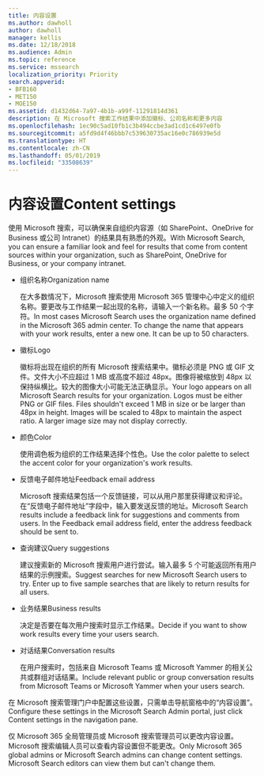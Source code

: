 ```yaml
---
title: 内容设置
ms.author: dawholl
author: dawholl
manager: kellis
ms.date: 12/18/2018
ms.audience: Admin
ms.topic: reference
ms.service: mssearch
localization_priority: Priority
search.appverid:
- BFB160
- MET150
- MOE150
ms.assetid: d1432d64-7a97-4b1b-a99f-11291814d361
description: 在 Microsoft 搜索工作结果中添加徽标、公司名称和更多内容
ms.openlocfilehash: 1ec90c5ad10fb1c3b494ccbe3ad1cd1c6497e0fb
ms.sourcegitcommit: a5fd9d4f46bbb7c539630735ac16e0c786939e5d
ms.translationtype: HT
ms.contentlocale: zh-CN
ms.lasthandoff: 05/01/2019
ms.locfileid: "33508639"
---
```

# <a name="content-settings"></a><span data-ttu-id="93583-103">内容设置</span><span class="sxs-lookup"><span data-stu-id="93583-103">Content settings</span></span>

<span data-ttu-id="93583-104">使用 Microsoft 搜索，可以确保来自组织内容源（如 SharePoint、OneDrive for Business 或公司 Intranet）的结果具有熟悉的外观。</span><span class="sxs-lookup"><span data-stu-id="93583-104">With Microsoft Search, you can ensure a familiar look and feel for results that come from content sources within your organization, such as SharePoint, OneDrive for Business, or your company intranet.</span></span> 
  
- <span data-ttu-id="93583-105">组织名称</span><span class="sxs-lookup"><span data-stu-id="93583-105">Organization name</span></span>
    
    <span data-ttu-id="93583-p101">在大多数情况下，Microsoft 搜索使用 Microsoft 365 管理中心中定义的组织名称。要更改与工作结果一起出现的名称，请输入一个新名称。最多 50 个字符。</span><span class="sxs-lookup"><span data-stu-id="93583-p101">In most cases Microsoft Search uses the organization name defined in the Microsoft 365 admin center. To change the name that appears with your work results, enter a new one. It can be up to 50 characters.</span></span>
    
- <span data-ttu-id="93583-109">徽标</span><span class="sxs-lookup"><span data-stu-id="93583-109">Logo</span></span>
    
    <span data-ttu-id="93583-p102">徽标将出现在组织的所有 Microsoft 搜索结果中。徽标必须是 PNG 或 GIF 文件。文件大小不应超过 1 MB 或高度不超过 48px。图像将被缩放到 48px 以保持纵横比。较大的图像大小可能无法正确显示。</span><span class="sxs-lookup"><span data-stu-id="93583-p102">Your logo appears on all Microsoft Search results for your organization. Logos must be either PNG or GIF files. Files shouldn't exceed 1 MB in size or be larger than 48px in height. Images will be scaled to 48px to maintain the aspect ratio. A larger image size may not display correctly.</span></span>
    
- <span data-ttu-id="93583-115">颜色</span><span class="sxs-lookup"><span data-stu-id="93583-115">Color</span></span>
    
    <span data-ttu-id="93583-116">使用调色板为组织的工作结果选择个性色。</span><span class="sxs-lookup"><span data-stu-id="93583-116">Use the color palette to select the accent color for your organization's work results.</span></span>
    
- <span data-ttu-id="93583-117">反馈电子邮件地址</span><span class="sxs-lookup"><span data-stu-id="93583-117">Feedback email address</span></span>
    
    <span data-ttu-id="93583-p103">Microsoft 搜索结果包括一个反馈链接，可以从用户那里获得建议和评论。在“反馈电子邮件地址”字段中，输入要发送反馈的地址。</span><span class="sxs-lookup"><span data-stu-id="93583-p103">Microsoft Search results include a feedback link for suggestions and comments from users. In the Feedback email address field, enter the address feedback should be sent to.</span></span>
    
- <span data-ttu-id="93583-120">查询建议</span><span class="sxs-lookup"><span data-stu-id="93583-120">Query suggestions</span></span>
    
    <span data-ttu-id="93583-p104">建议搜索新的 Microsoft 搜索用户进行尝试。输入最多 5 个可能返回所有用户结果的示例搜索。</span><span class="sxs-lookup"><span data-stu-id="93583-p104">Suggest searches for new Microsoft Search users to try. Enter up to five sample searches that are likely to return results for all users.</span></span>
    
- <span data-ttu-id="93583-123">业务结果</span><span class="sxs-lookup"><span data-stu-id="93583-123">Business results</span></span>
    
    <span data-ttu-id="93583-124">决定是否要在每次用户搜索时显示工作结果。</span><span class="sxs-lookup"><span data-stu-id="93583-124">Decide if you want to show work results every time your users search.</span></span>
    
- <span data-ttu-id="93583-125">对话结果</span><span class="sxs-lookup"><span data-stu-id="93583-125">Conversation results</span></span>
    
    <span data-ttu-id="93583-126">在用户搜索时，包括来自 Microsoft Teams 或 Microsoft Yammer 的相关公共或群组对话结果。</span><span class="sxs-lookup"><span data-stu-id="93583-126">Include relevant public or group conversation results from Microsoft Teams or Microsoft Yammer when your users search.</span></span>
    
<span data-ttu-id="93583-127">在 Microsoft 搜索管理门户中配置这些设置，只需单击导航窗格中的“内容设置”。</span><span class="sxs-lookup"><span data-stu-id="93583-127">Configure these settings in the Microsoft Search Admin portal, just click Content settings in the navigation pane.</span></span>
  
<span data-ttu-id="93583-p105">仅 Microsoft 365 全局管理员或 Microsoft 搜索管理员可以更改内容设置。Microsoft 搜索编辑人员可以查看内容设置但不能更改。</span><span class="sxs-lookup"><span data-stu-id="93583-p105">Only Microsoft 365 global admins or Microsoft Search admins can change content settings. Microsoft Search editors can view them but can't change them.</span></span>


